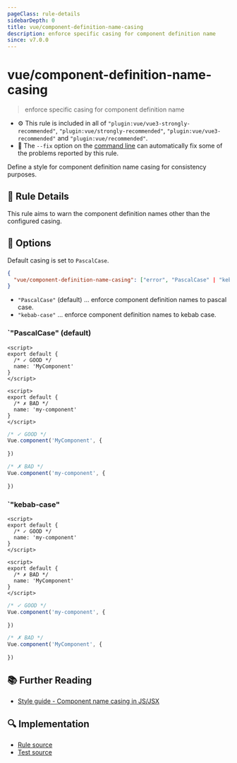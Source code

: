 ```yaml
---
pageClass: rule-details
sidebarDepth: 0
title: vue/component-definition-name-casing
description: enforce specific casing for component definition name
since: v7.0.0
---
```

# vue/component-definition-name-casing
> enforce specific casing for component definition name

- :gear: This rule is included in all of `"plugin:vue/vue3-strongly-recommended"`, `"plugin:vue/strongly-recommended"`, `"plugin:vue/vue3-recommended"` and `"plugin:vue/recommended"`.
- :wrench: The `--fix` option on the [command line](https://eslint.org/docs/user-guide/command-line-interface#fixing-problems) can automatically fix some of the problems reported by this rule.

Define a style for component definition name casing for consistency purposes.

## :book: Rule Details

This rule aims to warn the component definition names other than the configured casing.

## :wrench: Options

Default casing is set to `PascalCase`.

```json
{
  "vue/component-definition-name-casing": ["error", "PascalCase" | "kebab-case"]
}
```

- `"PascalCase"` (default) ... enforce component definition names to pascal case.
- `"kebab-case"` ... enforce component definition names to kebab case.

### `"PascalCase" (default)

<eslint-code-block fix :rules="{'vue/component-definition-name-casing': ['error']}">

```vue
<script>
export default {
  /* ✓ GOOD */
  name: 'MyComponent'
}
</script>
```

</eslint-code-block>

<eslint-code-block fix :rules="{'vue/component-definition-name-casing': ['error']}">

```vue
<script>
export default {
  /* ✗ BAD */
  name: 'my-component'
}
</script>
```

</eslint-code-block>

<eslint-code-block fix language="javascript" filename="src/MyComponent.js" :rules="{'vue/component-definition-name-casing': ['error']}">

```js
/* ✓ GOOD */
Vue.component('MyComponent', {
  
})

/* ✗ BAD */
Vue.component('my-component', {
  
})
```

</eslint-code-block>

### `"kebab-case"

<eslint-code-block fix :rules="{'vue/component-definition-name-casing': ['error', 'kebab-case']}">

```vue
<script>
export default {
  /* ✓ GOOD */
  name: 'my-component'
}
</script>
```

</eslint-code-block>

<eslint-code-block fix :rules="{'vue/component-definition-name-casing': ['error', 'kebab-case']}">

```vue
<script>
export default {
  /* ✗ BAD */
  name: 'MyComponent'
}
</script>
```

</eslint-code-block>

<eslint-code-block fix language="javascript" filename="src/MyComponent.js" :rules="{'vue/component-definition-name-casing': ['error', 'kebab-case']}">

```js
/* ✓ GOOD */
Vue.component('my-component', {
  
})

/* ✗ BAD */
Vue.component('MyComponent', {
  
})
```

</eslint-code-block>

## :books: Further Reading

- [Style guide - Component name casing in JS/JSX](https://v3.vuejs.org/style-guide/#component-name-casing-in-js-jsx-strongly-recommended)

## :mag: Implementation

- [Rule source](https://github.com/vuejs/eslint-plugin-vue/blob/master/lib/rules/component-definition-name-casing.js)
- [Test source](https://github.com/vuejs/eslint-plugin-vue/blob/master/tests/lib/rules/component-definition-name-casing.js)
